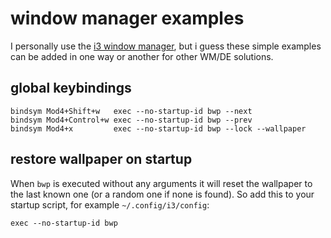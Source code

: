 # window manager examples

I personally use the [i3 window manager], but i guess these simple examples can be added in one way or another for other WM/DE solutions.

## global keybindings

```
bindsym Mod4+Shift+w   exec --no-startup-id bwp --next
bindsym Mod4+Control+w exec --no-startup-id bwp --prev
bindsym Mod4+x         exec --no-startup-id bwp --lock --wallpaper
```

## restore wallpaper on startup

When `bwp` is executed without any arguments it will reset the wallpaper to the last known one (or a random one if none is found). So add this to your startup script, for example `~/.config/i3/config`:  

```
exec --no-startup-id bwp
```

[i3 window manager]: https://i3wm.org/
